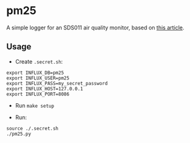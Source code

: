 # pm25

A simple logger for an SDS011 air quality monitor, based on [this
article](https://www.raspberrypi.org/blog/monitor-air-quality-with-a-raspberry-pi/).

## Usage

- Create `.secret.sh`:

```
export INFLUX_DB=pm25
export INFLUX_USER=pm25
export INFLUX_PASS=my_secret_password
export INFLUX_HOST=127.0.0.1
export INFLUX_PORT=8086
```

- Run `make setup`

- Run:

```
source ./.secret.sh
./pm25.py
```
